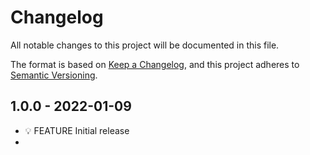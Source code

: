 # Changelog

All notable changes to this project will be documented in this file.

The format is based on [Keep a Changelog](https://keepachangelog.com/), and this project
adheres to [Semantic Versioning](https://semver.org/).

## 1.0.0 - 2022-01-09

[1.0.0]: https://github.com/elomagic/spps-py/releases/tag/v1.0.0

* 💡 FEATURE Initial release
* 